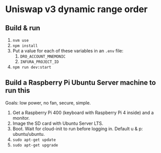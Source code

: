 # Uniswap v3 dynamic range order

## Build & run

1. `nvm use`
2. `npm install`
3. Put a value for each of these variables in an `.env` file:
    1. `DRO_ACCOUNT_MNEMONIC`
    2. `INFURA_PROJECT_ID`
4. `npm run dev:start`

## Build a Raspberry Pi Ubuntu Server machine to run this

Goals: low power, no fan, secure, simple.

1. Get a Raspberry Pi 400 (keyboard with Raspberry Pi 4 inside) and a monitor.
2. Image the SD card with Ubuntu Server LTS.
3. Boot. Wait for cloud-init to run before logging in. Default u & p: ubuntu/ubuntu.
4. `sudo apt-get update`
5. `sudo apt-get upgrade`

